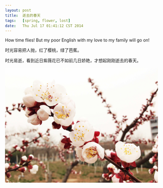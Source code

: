 ```yaml
---
layout:	post
title:	逝去的春天
tags:	[spring, flower, lost]
date:   Thu Jul 17 01:41:12 CST 2014
---
```


How time flies! But my poor English with my love to my family will go on!

时光容易把人抛，红了樱桃，绿了芭蕉。

时光易逝，看到近日紫薇花已不如前几日娇艳，才想起刚刚逝去的春天。

![spring][1]

[1]: /data/img/spring.jpg

